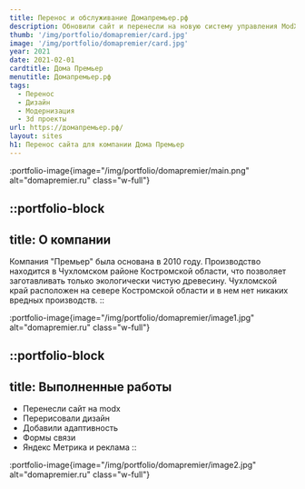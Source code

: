 ```yaml
---
title: Перенос и обслуживание Домапремьер.рф
description: Обновили сайт и перенесли на новую систему управления ModX
thumb: '/img/portfolio/domapremier/card.jpg'
image: '/img/portfolio/domapremier/card.jpg'
year: 2021
date: 2021-02-01
cardtitle: Дома Премьер
menutitle: Домапремьер.рф
tags:
  - Перенос
  - Дизайн
  - Модернизация
  - 3d проекты
url: https://домапремьер.рф/
layout: sites
h1: Перенос сайта для компании Дома Премьер
---
```

:portfolio-image{image="/img/portfolio/domapremier/main.png" alt="domapremier.ru" class="w-full"}

::portfolio-block
---
title: О компании
---
Компания "Премьер" была основана в 2010 году. Производство находится в Чухломском районе Костромской области, что
позволяет заготавливать только экологически чистую древесину. Чухломской край расположен на севере
Костромской области и в нем нет никаких вредных производств.
::

:portfolio-image{image="/img/portfolio/domapremier/image1.jpg" alt="domapremier.ru" class="w-full"}

::portfolio-block
---
title: Выполненные работы
---
- Перенесли сайт на modx
- Перерисовали дизайн
- Добавили адаптивность
- Формы связи
- Яндекс Метрика и реклама
::

:portfolio-image{image="/img/portfolio/domapremier/image2.jpg" alt="domapremier.ru" class="w-full"}
